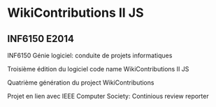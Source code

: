 #  WikiContributions II JS

## INF6150 E2014

INF6150 Génie logiciel: conduite de projets informatiques

Troisième édition du logiciel code name WikiContributions II JS

Quatrième génération du project WikiContributions

Projet en lien avec IEEE Computer Society: Continious review reporter
